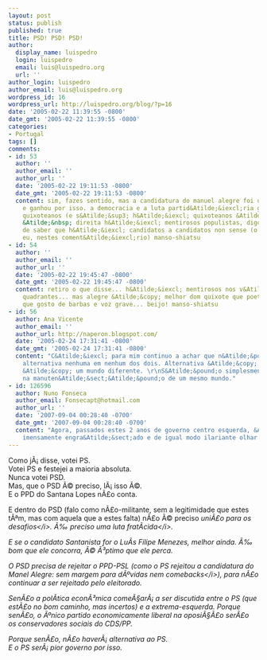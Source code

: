 ```yaml
---
layout: post
status: publish
published: true
title: PSD! PSD! PSD!
author:
  display_name: luispedro
  login: luispedro
  email: luis@luispedro.org
  url: ''
author_login: luispedro
author_email: luis@luispedro.org
wordpress_id: 16
wordpress_url: http://luispedro.org/blog/?p=16
date: '2005-02-22 11:39:55 -0800'
date_gmt: '2005-02-22 11:39:55 -0800'
categories:
- Portugal
tags: []
comments:
- id: 53
  author: ''
  author_email: ''
  author_url: ''
  date: '2005-02-22 19:11:53 -0800'
  date_gmt: '2005-02-22 19:11:53 -0800'
  content: sim, fazes sentido, mas a candidatura do manuel alegre foi um acto po&Atilde;&copy;tico,
    e ganhou por isso. a democracia e a luta partid&Atilde;&iexcl;ria ganha com estes
    quixoteanos (e s&Atilde;&sup3; h&Atilde;&iexcl; quixoteanos &Atilde;&nbsp; escerda,
    &Atilde;&nbsp; direita h&Atilde;&iexcl; mentirosos populistas, digo eu...). gosto
    de saber que h&Atilde;&iexcl; candidatos a candidatos non sense (o vieira) (e
    eu, nestes coment&Atilde;&iexcl;rio) manso-shiatsu
- id: 54
  author: ''
  author_email: ''
  author_url: ''
  date: '2005-02-22 19:45:47 -0800'
  date_gmt: '2005-02-22 19:45:47 -0800'
  content: retiro o que disse... h&Atilde;&iexcl; mentirosos nos v&Atilde;&iexcl;rios
    quadrantes... mas alegre &Atilde;&copy; melhor dom quixote que poeta. e sabes
    que gosto de barbas e voz grave... beijo! manso-shiatsu
- id: 56
  author: Ana Vicente
  author_email: ''
  author_url: http://naperon.blogspot.com/
  date: '2005-02-24 17:31:41 -0800'
  date_gmt: '2005-02-24 17:31:41 -0800'
  content: "C&Atilde;&iexcl; para mim continuo a achar que n&Atilde;&pound;o h&Atilde;&iexcl;
    alternativa nenhuma em nenhum dos dois. Alternativa &Atilde;&copy; alternativa:
    &Atilde;&copy; um mundo diferente. \r\nS&Atilde;&pound;o simplesmente alternativos
    na manuten&Atilde;&sect;&Atilde;&pound;o de um mesmo mundo."
- id: 126596
  author: Nuno Fonseca
  author_email: Fonsecapt@hotmail.com
  author_url: ''
  date: '2007-09-04 00:28:40 -0700'
  date_gmt: '2007-09-04 00:28:40 -0700'
  content: "Agora, passados estes 2 anos de governo centro esquerda, &Atilde;&copy;
    imensamente engra&Atilde;&sect;ado e de igual modo ilariante olhar para este coment&Atilde;&iexcl;rios.\r\nFonseca"
---
```

<p>Como j&Atilde;&iexcl; disse, votei PS.<br />
Votei PS e festejei a maioria absoluta.<br />
Nunca votei PSD.<br />
Mas, que o PSD &Atilde;&copy; preciso, l&Atilde;&iexcl; isso &Atilde;&copy;.<br />
E o PPD do Santana Lopes n&Atilde;&pound;o conta.</p>
<p>E dentro do PSD (falo como n&Atilde;&pound;o-militante, sem a legitimidade que estes t&Atilde;&ordf;m, mas com aquela que a estes falta) n&Atilde;&pound;o &Atilde;&copy; preciso <i>uni&Atilde;&pound;o para os desafios<&#47;i>. &Atilde;&permil; preciso uma <i>luta frat&Atilde;&shy;cida<&#47;i>.</p>
<p>E se o candidato Santanista for o Lu&Atilde;&shy;s Filipe Menezes, melhor ainda. &Atilde;&permil; bom que ele concorra, &Atilde;&copy; &Atilde;&sup3;ptimo que ele perca.</p>
<p>O PSD precisa de rejeitar o PPD-PSL (como o PS rejeitou a candidatura do Manel Alegre: sem margem para d&Atilde;&ordm;vidas nem <i>comebacks<&#47;i>), para n&Atilde;&pound;o continuar a ser rejeitado pelo eleitorado.</p>
<p>Sen&Atilde;&pound;o a pol&Atilde;&shy;tica econ&Atilde;&sup3;mica come&Atilde;&sect;ar&Atilde;&iexcl; a ser discutida entre o PS (que est&Atilde;&pound;o no bom caminho, mas incertos) e a extrema-esquerda. Porque sen&Atilde;&pound;o, o &Atilde;&ordm;nico partido economicamente liberal na oposi&Atilde;&sect;&Atilde;&pound;o ser&Atilde;&pound;o os conservadores sociais do CDS&#47;PP.</p>
<p>Porque sen&Atilde;&pound;o, n&Atilde;&pound;o haver&Atilde;&iexcl; alternativa ao PS.<br />
E o PS ser&Atilde;&iexcl; pior governo por isso.</p>
